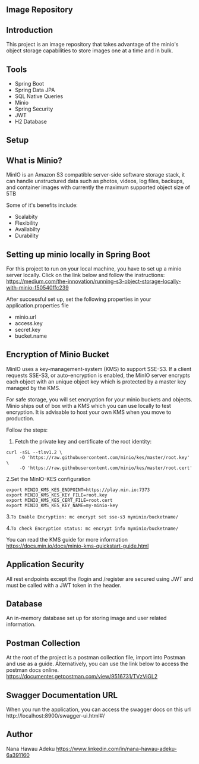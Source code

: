 Image Repository
----------------

Introduction
------------
This project is an image repository that takes advantage of
the minio's object storage capabilities to store images one at a time and 
in bulk. 

Tools 
-------
* Spring Boot
* Spring Data JPA
* SQL Native Queries
* Minio
* Spring Security
* JWT 
* H2 Database


Setup
------

What is Minio?
-----------------

MinIO is an Amazon S3 compatible server-side
software storage stack, it can handle unstructured data 
such as photos, videos, log files, backups, and container images with
currently the maximum supported object size of 5TB

Some of it's benefits include: 
* Scalabity
* Flexibility
* Availabilty
* Durability

Setting up minio locally in Spring Boot
----------------------------------------

For this project to run on your local machine, you have to set 
up a minio server locally. Click on the link below and follow the
instructions:
https://medium.com/the-innovation/running-s3-object-storage-locally-with-minio-f50540ffc239

After successful set up, set the following properties in your 
application.properties file

* minio.url
* access.key
* secret.key
* bucket.name

Encryption of Minio Bucket
----------------------------
MinIO uses a key-management-system (KMS) to support SSE-S3. If a client requests
SSE-S3, or auto-encryption is enabled, the MinIO server encrypts each object with an 
unique object key which is protected by a master key managed by the KMS.

For safe storage, you will set encryption for your minio buckets
and objects. Minio ships out of box with a KMS which you can use locally to test encryption. It is
advisable to host your own KMS when you move to production. 

Follow the steps: 

1. Fetch the private key and certificate of the root identity:
````
curl -sSL --tlsv1.2 \
     -O 'https://raw.githubusercontent.com/minio/kes/master/root.key' \
     -O 'https://raw.githubusercontent.com/minio/kes/master/root.cert'

````

2.Set the MinIO-KES configuration
````
export MINIO_KMS_KES_ENDPOINT=https://play.min.io:7373
export MINIO_KMS_KES_KEY_FILE=root.key
export MINIO_KMS_KES_CERT_FILE=root.cert
export MINIO_KMS_KES_KEY_NAME=my-minio-key
````

3.`To Enable Encryption: mc encrypt set sse-s3 myminio/bucketname/`

4.`To check Encryption status: mc encrypt info myminio/bucketname/ `


You can read the KMS guide for more information
https://docs.min.io/docs/minio-kms-quickstart-guide.html


Application Security
---------------------
All rest endpoints except the /login and /register are secured using JWT and must be called 
with a JWT token in the header.


Database
----------
An in-memory database set up for storing image and user related information.

Postman Collection
------------------
At the root of the project is a postman collection file, import into Postman and use as a guide.
Alternatively, you can use the link below to access the postman docs online.
https://documenter.getpostman.com/view/9516731/TVzViGL2



Swagger Documentation URL
-----------------------------
When you run the application, you can access the swagger docs on this url
http://localhost:8900/swagger-ui.html#/


Author 
------------
Nana Hawau Adeku
https://www.linkedin.com/in/nana-hawau-adeku-6a391160














 
 
